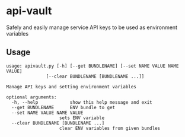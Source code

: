 # api-vault
Safely and easily manage service API keys to be used as environment variables

## Usage
    usage: apivault.py [-h] [--get BUNDLENAME] [--set NAME VALUE NAME VALUE]
                   [--clear BUNDLENAME [BUNDLENAME ...]]
    
    Manage API keys and setting environment variables
    
    optional arguments:
      -h, --help            show this help message and exit
      --get BUNDLENAME      ENV bundle to get
      --set NAME VALUE NAME VALUE
                        sets ENV variable
      --clear BUNDLENAME [BUNDLENAME ...]
                        clear ENV variables from given bundles
